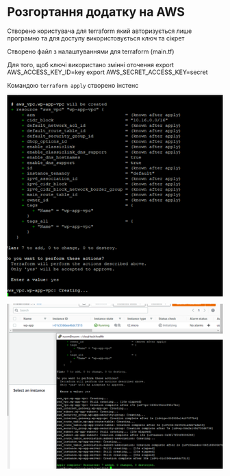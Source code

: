 # Розгортання додатку на AWS

Створено користувача для terraform який авторизується лише програмно та для доступу використовується ключ та сікрет

Створено файл з налаштуваннями для terraform (main.tf)

Для того, щоб ключі використано змінні оточення
export AWS_ACCESS_KEY_ID=key
export AWS_SECRET_ACCESS_KEY=secret

Командою `terraform apply` створено інстенс

![apply.png](apply.png)

![ec2.png](ec2.png)
